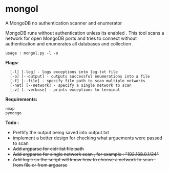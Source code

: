 # mongol
A MongoDB no authentication scanner and enumerator

MongoDB runs without authentication unless its enabled .
This tool scans a network for open MongoDB ports and tries to connect without authentication and enumerates all databases and collection .

```
usage : mongol.py -l -o
```
<b>Flags:</b>
```
  [-l] [-log] - logs exceptions into log.txt file
  [-o] [--output] - outputs successful enumerations into a file
  [-f] [--file] - specify file path to scan multiple networks
  [-net] [--network] - specify a single network to scan
  [-v] [--verbose] - prints exceptions to terminal
```

<b>Requirements:</b>
```
nmap
pymongo
```
<b>Todo :</b>
- Prettify the output being saved into output.txt
- implement a better design for checking what arguements were passed to scan
- <s>Add argparse for cidr list file path</s>
- <s>Add argparse for single network scan , for example : "192.168.0.1/24"</s>
- <s>Add logic so the script will know how to choose a network to scan - from file or from argparse</s>
